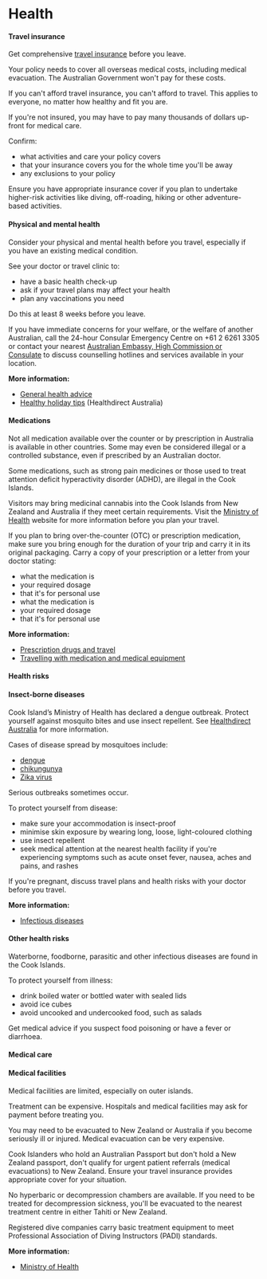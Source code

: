 # Health

#### Travel insurance

Get comprehensive [travel insurance](/before-you-go/the-basics/travel-insurance "Travel insurance") before you leave.

Your policy needs to cover all overseas medical costs, including medical evacuation. The Australian Government won't pay for these costs.

If you can't afford travel insurance, you can't afford to travel. This applies to everyone, no matter how healthy and fit you are.

If you're not insured, you may have to pay many thousands of dollars up-front for medical care.

Confirm:

* what activities and care your policy covers
* that your insurance covers you for the whole time you'll be away
* any exclusions to your policy

Ensure you have appropriate insurance cover if you plan to undertake higher-risk activities like diving, off-roading, hiking or other adventure-based activities.

#### Physical and mental health

Consider your physical and mental health before you travel, especially if you have an existing medical condition.

See your doctor or travel clinic to:

* have a basic health check-up
* ask if your travel plans may affect your health
* plan any vaccinations you need

Do this at least 8 weeks before you leave.

If you have immediate concerns for your welfare, or the welfare of another Australian, call the 24-hour Consular Emergency Centre on +61 2 6261 3305 or contact your nearest [Australian Embassy, High Commission or Consulate](https://www.dfat.gov.au/about-us/our-locations/missions/our-embassies-and-consulates-overseas) to discuss counselling hotlines and services available in your location.

**More information:**

* [General health advice](/node/43)
* [Healthy holiday tips](https://www.healthdirect.gov.au/healthy-holiday-tips-infographic) (Healthdirect Australia)

#### Medications

Not all medication available over the counter or by prescription in Australia is available in other countries. Some may even be considered illegal or a controlled substance, even if prescribed by an Australian doctor.

Some medications, such as strong pain medicines or those used to treat attention deficit hyperactivity disorder (ADHD), are illegal in the Cook Islands. 

Visitors may bring medicinal cannabis into the Cook Islands from New Zealand and Australia if they meet certain requirements. Visit the [Ministry of Health](https://www.health.gov.ck/) website for more information before you plan your travel.

If you plan to bring over-the-counter (OTC) or prescription medication, make sure you bring enough for the duration of your trip and carry it in its original packaging. Carry a copy of your prescription or a letter from your doctor stating:

* what the medication is
* your required dosage
* that it's for personal use
* what the medication is
* your required dosage
* that it's for personal use

**More information:**

* [Prescription drugs and travel](https://www.smartraveller.gov.au/news-and-updates/prescription-drugs-and-travel)
* [Travelling with medication and medical equipment](/before-you-go/health/medications "Medication and medical equipment")

#### Health risks

#### Insect-borne diseases

Cook Island’s Ministry of Health has declared a dengue outbreak. Protect yourself against mosquito bites and use insect repellent. See [Healthdirect Australia](https://aus01.safelinks.protection.outlook.com/?url=https%3A%2F%2Fwww.healthdirect.gov.au%2Fdengue-fever&data=05%7C02%7Ctravel.advice%40dfat.gov.au%7Cec9e19c78dd24892ff0f08dd9ca81ce3%7C9b7f23b30e8347a58a40ffa8a6fea536%7C0%7C0%7C638838968033028525%7CUnknown%7CTWFpbGZsb3d8eyJFbXB0eU1hcGkiOnRydWUsIlYiOiIwLjAuMDAwMCIsIlAiOiJXaW4zMiIsIkFOIjoiTWFpbCIsIldUIjoyfQ%3D%3D%7C0%7C%7C%7C&sdata=z8czgJu%2Fm9Ujl7BTPehO3pHfAJuCRaWnKHbg8mff2QQ%3D&reserved=0) for more information. 

Cases of disease spread by mosquitoes include:

* [dengue](https://www.health.gov.au/diseases/dengue-virus-infection)
* [chikungunya](https://www.who.int/news-room/fact-sheets/detail/chikungunya)
* [Zika virus](https://www.health.gov.au/diseases/flavivirus-infection-including-zika-virus?utm_source=health.gov.au&utm_medium=callout-auto-custom&utm_campaign=digital_transformation)

Serious outbreaks sometimes occur.

To protect yourself from disease:

* make sure your accommodation is insect-proof
* minimise skin exposure by wearing long, loose, light-coloured clothing
* use insect repellent
* seek medical attention at the nearest health facility if you're experiencing symptoms such as acute onset fever, nausea, aches and pains, and rashes

If you're pregnant, discuss travel plans and health risks with your doctor before you travel.

**More information:**

* [Infectious diseases](/node/348)

#### Other health risks

Waterborne, foodborne, parasitic and other infectious diseases are found in the Cook Islands.

To protect yourself from illness:

* drink boiled water or bottled water with sealed lids
* avoid ice cubes
* avoid uncooked and undercooked food, such as salads

Get medical advice if you suspect food poisoning or have a fever or diarrhoea.

#### Medical care

#### Medical facilities

Medical facilities are limited, especially on outer islands.

Treatment can be expensive. Hospitals and medical facilities may ask for payment before treating you.

You may need to be evacuated to New Zealand or Australia if you become seriously ill or injured. Medical evacuation can be very expensive.

Cook Islanders who hold an Australian Passport but don't hold a New Zealand passport, don't qualify for urgent patient referrals (medical evacuations) to New Zealand. Ensure your travel insurance provides appropriate cover for your situation.

No hyperbaric or decompression chambers are available. If you need to be treated for decompression sickness, you'll be evacuated to the nearest treatment centre in either Tahiti or New Zealand.

Registered dive companies carry basic treatment equipment to meet Professional Association of Diving Instructors (PADI) standards.

**More information:**

* [Ministry of Health](https://www.health.gov.ck/)